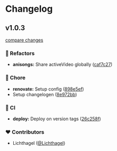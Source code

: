 # Changelog


## v1.0.3

[compare changes](https://github.com/Lichthagel/lichtHikari/compare/v1.0.2...v1.0.3)

### 💅 Refactors

- **anisongs:** Share activeVideo globally ([caf7c27](https://github.com/Lichthagel/lichtHikari/commit/caf7c27))

### 🏡 Chore

- **renovate:** Setup config ([898e5ef](https://github.com/Lichthagel/lichtHikari/commit/898e5ef))
- Setup changelogen ([8e972bb](https://github.com/Lichthagel/lichtHikari/commit/8e972bb))

### 🤖 CI

- **deploy:** Deploy on version tags ([26c258f](https://github.com/Lichthagel/lichtHikari/commit/26c258f))

### ❤️ Contributors

- Lichthagel ([@Lichthagel](http://github.com/Lichthagel))

